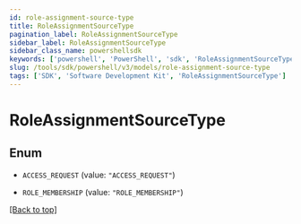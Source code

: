 ```yaml
---
id: role-assignment-source-type
title: RoleAssignmentSourceType
pagination_label: RoleAssignmentSourceType
sidebar_label: RoleAssignmentSourceType
sidebar_class_name: powershellsdk
keywords: ['powershell', 'PowerShell', 'sdk', 'RoleAssignmentSourceType'] 
slug: /tools/sdk/powershell/v3/models/role-assignment-source-type
tags: ['SDK', 'Software Development Kit', 'RoleAssignmentSourceType']
---
```



# RoleAssignmentSourceType

## Enum


* `ACCESS_REQUEST` (value: `"ACCESS_REQUEST"`)

* `ROLE_MEMBERSHIP` (value: `"ROLE_MEMBERSHIP"`)


[[Back to top]](#) 

